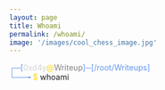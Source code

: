 ```yaml
---
layout: page
title: Whoami
permalink: /whoami/
image: '/images/cool_chess_image.jpg'
---
```


<script>
window.onload = function(){
  // Change this value to however many seconds you want to delay the text by.
  var theDelay = 2;
  var timer = setTimeout("showText()",theDelay*1000)
}
function showText(){
  document.getElementById("delayedText").style.visibility = "visible";
}
</script>
<div class="container">
  <span class="0xd4y-text" style="color: CornflowerBlue">┌─[</span><span class="0xd4y-text" style="color:LightGray">0xd4y</span><span class="0xd4y-text" style="color: Gold">@</span><span class="0xd4y-text" style="color: Gray">Writeup</span><span class="0xd4y-text" style="color: CornflowerBlue">]─[/root/Writeups]<br>└──╼</span><span class="0xd4y-text" style="color: Gold"> $</span> <span class="type2" style="--n:379">whoami</span>
</div>
<body>
<div id="delayedText" style="visibility:hidden">
![Beach Chess]({{site.baseurl}}/images/beach_chess.jpg#center)

Thanks for visiting my website! My name is Segev Eliezer. I first started learning cybersecurity in January 2016 and instantly fell in love with it. My passion for chess gave me a big headstart in the cybersecurity field, as I already possessed the abilities to focus under pressure, think critically, and problem solve. Since then I have penetrated and secured over 200 machines (some of these engagements are posted on this website).

Additionally, I led and created a cybersecurity team (ZeroToHero) from the ground up, and used my experience teaching to mentor my team members to a level of cybersecurity proficiency. It was the most rewarding thing to see my team collectively grow from winning 20% of competitions to 80%, and it was only possible due to the support and respect that my team members and I had for one another.

I initially created this website because I felt overwhelmed when first getting into cybersecurity, and I want to give back to the cybersecurity community and help guide learners such as yourself to a level of cybersecurity professionalism. Therefore, I write my reports and create videos in a detailed manner so that students can learn as much as possible without feeling lost.

I am a team player and open-minded individual who is looking to learn as much as possible. Please <a href="https://0xd4y.com/contact/">contact</a> me if you have any questions, comments, suggestions, or would simply like to reach out!
</div>
</body>
</div>
